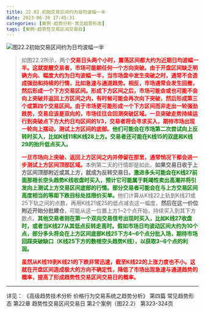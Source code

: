 ```yaml
---
title: 22.02.初始交易区间约为日均波幅一半
date: 2023-06-30 17:45:31
categories: [案例-趋势分析-常见趋势形态]
tags: [案例-趋势性交易区间交易日]
---
```


![图22.2初始交易区间约为日均波幅一半](https://objectstorage.us-phoenix-1.oraclecloud.com/n/axdikqaqm3dc/b/bucket1/o/pa-price-charts/trends/c22/Slide2.JPG)

>
>如图22.2所示，两个<font color="red">**交易日头两个小时，震荡区间都大约为近期日均波幅一半。这就提醒交易者，市场可能朝任何一个方向突破。由于开盘区间缺乏明确方向、幅度大约为日均波幅一半，当市场盘中发生突破之时，通常不会造成强劲和持续的行情，比如急速与通道趋势。相反，市场通常会发生回撤，然后形成一个下方交易区间。形成下方区间之后，市场可能会或也可能不会向上突破并返回上方区间之内，有时候可能会再次向下突破，然后形成第三个或第四个交易区间。由于市场更可能形成一个下方区间而非走出一轮强劲跌势，交易应该是双向的，市场往往会回测突破区域。一旦突破走势持续运行到突破点下方大约日均区间的1/3，交易者将会寻求买入，期待市场出现一轮向上摆动，测试上方区间的底部。**</font><font color="green">**他们可能会在市场第二次尝试向上反转时买入，比如K线11和K线28上方。交易者还可能在K线15的双底和K线29的抬升低点买入。**</font>
>
><font color="red">**一旦市场向上突破、返回上方区间之内并停留在那里，通常悄况下都会进一步测试上方区间顶部区域。**</font>本例第二天的行情即是如此。**如果交易日收于上方区间顶部附近或其上方，就成为反转交易日。**<font color="green">**激进多头可能会在K线27前面那根长空头趋势K线收盘时买入，预计它可能属于耗竭性卖出高潮并将引发向上测试上方交易区间底部的行情。部分交易者可能会在与上方交易区间高度相当的等距下跌目标处挂限价买单。**</font>他们计算从K线22上轨到K线21或25下轨之间的点数，再用K线21或25的低点减去这一幅度，**然后在这一价位附近开始分批建仓**，可能从这一位置上方1\~2个点开始，持续买入到其下方数点。<font color="green">**其他交易者则在第一个双向交易信号出现时买入，比如K线27收盘时，或者当K线27从其低点反转走高时。假如市场日均波动区间大约为10个点，部分多头将会在上方区间底部K线25下方4\~6个点分批入场，期待市场回踩突破缺口（K线25下方的数根空头趋势K线），以获取3~6个点的利润。**</font>
>
><font color="red">**虽然从K线19到K线21的下跌非常迅速，截至K线22的上涨力度也不小。这就在开盘区间造成极大的方向不确定性，降低了市场出现急速与通道趋势的概率，提高了形成趋势性交易区间交易日的概率。**</font>
>

---
详见：
《高级趋势技术分析 价格行为交易系统之趋势分析》
第四篇 常见趋势形态
第22章 趋势性交易区间交易日
第2个案例（图22.2）
第323-324页
